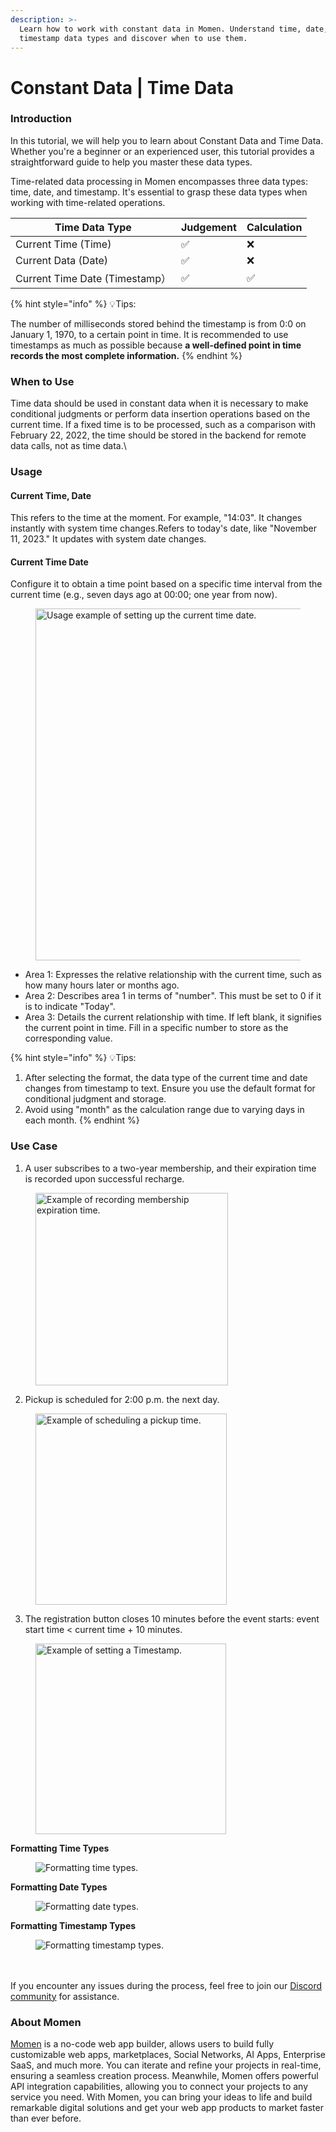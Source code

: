 ```yaml
---
description: >-
  Learn how to work with constant data in Momen. Understand time, date, and
  timestamp data types and discover when to use them.
---
```


# Constant Data | Time Data

### Introduction

In this tutorial, we will help you to learn about Constant Data and Time Data. Whether you're a beginner or an experienced user, this tutorial provides a straightforward guide to help you master these data types.

Time-related data processing in Momen encompasses three data types: time, date, and timestamp. It's essential to grasp these data types when working with time-related operations.

| Time Data Type                | Judgement | Calculation |
| ----------------------------- | --------- | ----------- |
| Current Time (Time)           | ✅         | ❌           |
| Current Data (Date)           | ✅         | ❌           |
| Current Time Date (Timestamp） | ✅         | ✅           |

{% hint style="info" %}
💡Tips:

The number of milliseconds stored behind the timestamp is from 0:0 on January 1, 1970, to a certain point in time. It is recommended to use timestamps as much as possible because **a well-defined point in time records the most complete information.**
{% endhint %}

### When to Use

Time data should be used in constant data when it is necessary to make conditional judgments or perform data insertion operations based on the current time. If a fixed time is to be processed, such as a comparison with February 22, 2022, the time should be stored in the backend for remote data calls, not as time data.\


### Usage

#### Current Time, Date

This refers to the time at the moment. For example, "14:03". It changes instantly with system time changes.Refers to today's date, like "November 11, 2023." It updates with system date changes.

#### Current Time Date

Configure it to obtain a time point based on a specific time interval from the current time (e.g., seven days ago at 00:00; one year from now).

<figure><img src="../../.gitbook/assets/1 (68).png" alt="Usage example of setting up the current time date." width="563"><figcaption></figcaption></figure>

* Area 1: Expresses the relative relationship with the current time, such as how many hours later or months ago.
* Area 2: Describes area 1 in terms of "number". This must be set to 0 if it is to indicate "Today".
* Area 3: Details the current relationship with time. If left blank, it signifies the current point in time. Fill in a specific number to store as the corresponding value.

{% hint style="info" %}
💡Tips:

1. After selecting the format, the data type of the current time and date changes from timestamp to text. Ensure you use the default format for conditional judgment and storage.
2. Avoid using "month" as the calculation range due to varying days in each month.
{% endhint %}

### Use Case

1. A user subscribes to a two-year membership, and their expiration time is recorded upon successful recharge.

<figure><img src="../../.gitbook/assets/2 (57).png" alt="Example of recording membership expiration time." width="308"><figcaption></figcaption></figure>

2. Pickup is scheduled for 2:00 p.m. the next day.

<figure><img src="../../.gitbook/assets/3 (54).png" alt="Example of scheduling a pickup time." width="306"><figcaption></figcaption></figure>

3. The registration button closes 10 minutes before the event starts: event start time < current time + 10 minutes.

<figure><img src="../../.gitbook/assets/4 (50).png" alt="Example of setting a Timestamp." width="305"><figcaption></figcaption></figure>

**Formatting Time Types**

<figure><img src="../../.gitbook/assets/3 (15).png" alt="Formatting time types."><figcaption></figcaption></figure>

**Formatting Date Types**

<figure><img src="../../.gitbook/assets/4 (15).png" alt="Formatting date types."><figcaption></figcaption></figure>

**Formatting Timestamp Types**

<figure><img src="../../.gitbook/assets/5 (10).png" alt="Formatting timestamp types."><figcaption></figcaption></figure>

\
\
If you encounter any issues during the process, feel free to join our [Discord community](https://discord.com/invite/UCyhySSXfz) for assistance.

### About Momen

[Momen](https://momen.app/?channel=blog-about) is a no-code web app builder, allows users to build fully customizable web apps, marketplaces, Social Networks, AI Apps, Enterprise SaaS, and much more. You can iterate and refine your projects in real-time, ensuring a seamless creation process. Meanwhile, Momen offers powerful API integration capabilities, allowing you to connect your projects to any service you need. With Momen, you can bring your ideas to life and build remarkable digital solutions and get your web app products to market faster than ever before.
